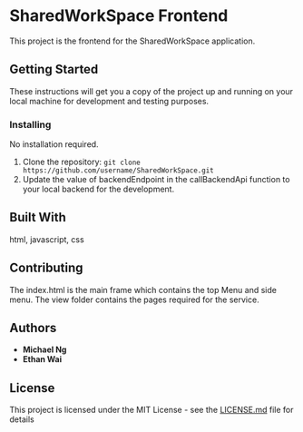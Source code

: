 # SharedWorkSpace Frontend

This project is the frontend for the SharedWorkSpace application.

## Getting Started

These instructions will get you a copy of the project up and running on your local machine for development and testing purposes.

### Installing

No installation required.

1. Clone the repository: `git clone https://github.com/username/SharedWorkSpace.git`
2. Update the value of backendEndpoint in the callBackendApi function to your local backend for the development.


## Built With

html, javascript, css

## Contributing

The index.html is the main frame which contains the top Menu and side menu. The view folder contains the pages required for the service. 

## Authors

* **Michael Ng**
* **Ethan Wai**

## License

This project is licensed under the MIT License - see the [LICENSE.md](LICENSE.md) file for details

